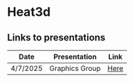 # Heat3d


## Links to presentations

| Date | Presentation | Link |
|----|----|----|
| 4/7/2025 | Graphics Group | [Here](https://twiedrw.github.io/ch3-heat3d/writeups/2-graphics-group/slides.html#/title-slide) |
